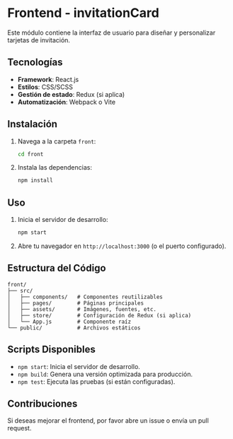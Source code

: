 # Frontend - invitationCard

Este módulo contiene la interfaz de usuario para diseñar y personalizar tarjetas de invitación.

## Tecnologías

- **Framework**: React.js
- **Estilos**: CSS/SCSS
- **Gestión de estado**: Redux (si aplica)
- **Automatización**: Webpack o Vite

## Instalación

1. Navega a la carpeta `front`:
   ```bash
   cd front
   ```
2. Instala las dependencias:
   ```bash
   npm install
   ```

## Uso

1. Inicia el servidor de desarrollo:
   ```bash
   npm start
   ```
2. Abre tu navegador en `http://localhost:3000` (o el puerto configurado).

## Estructura del Código

```
front/
├── src/
│   ├── components/   # Componentes reutilizables
│   ├── pages/        # Páginas principales
│   ├── assets/       # Imágenes, fuentes, etc.
│   ├── store/        # Configuración de Redux (si aplica)
│   └── App.js        # Componente raíz
└── public/           # Archivos estáticos
```

## Scripts Disponibles

- `npm start`: Inicia el servidor de desarrollo.
- `npm build`: Genera una versión optimizada para producción.
- `npm test`: Ejecuta las pruebas (si están configuradas).

## Contribuciones

Si deseas mejorar el frontend, por favor abre un issue o envía un pull request.
